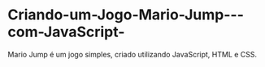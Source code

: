 # Criando-um-Jogo-Mario-Jump---com-JavaScript-
Mario Jump é um jogo simples, criado utilizando JavaScript, HTML e CSS.
